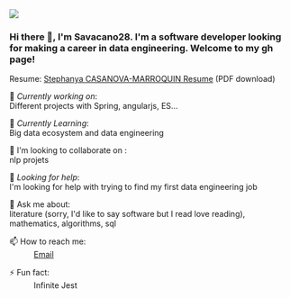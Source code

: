 <img src="https://images.unsplash.com/photo-1444492417251-9c84a5fa18e0?ixlib=rb-1.2.1&ixid=eyJhcHBfaWQiOjEyMDd9&auto=format&fit=crop&w=975&h=300&q=80"/>
 
### Hi there 👋, I'm Savacano28. I'm a software developer looking for making a career in data engineering. Welcome to my gh page! <br>
 
Resume:  [Stephanya CASANOVA-MARROQUIN Resume](https://github.com/savacano28/savacano28.github.io/blob/main/resume.pdf) (PDF download)
 
🔭 *Currently working on*: <br>
Different projects with Spring, angularjs, ES... 
 
🌱 *Currently Learning*: <br>
Big data ecosystem and data engineering <br>

👯 I'm looking to collaborate on : <br>
nlp projets

🤔 *Looking for help*: <br> 
I'm looking for help with trying to find my first data engineering job<br>

💬 Ask me about: <br>
literature (sorry, I'd like to say software but I read love reading), mathematics, algorithms, sql <br>

📫 How to reach me: <br>
&nbsp;&nbsp;&nbsp;&nbsp;&nbsp;&nbsp;&nbsp;&nbsp;&nbsp;&nbsp; [Email](savacano_28@live.com)

⚡ Fun fact: <br>
&nbsp;&nbsp;&nbsp;&nbsp;&nbsp;&nbsp;&nbsp;&nbsp;&nbsp;&nbsp; Infinite Jest

